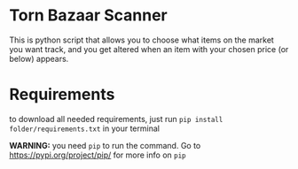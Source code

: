 # Torn Bazaar Scanner

This is python script that allows you to choose what items on the market you want track, 
and you get altered when an item with your chosen price (or below) appears. 

# Requirements

to download all needed requirements, just run `pip install folder/requirements.txt` in your terminal

**WARNING:** you need `pip` to run the command. Go to https://pypi.org/project/pip/ for more info on `pip`